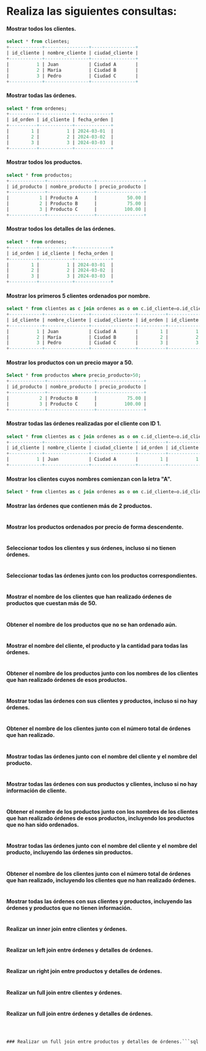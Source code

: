# Realiza las siguientes consultas:


#### Mostrar todos los clientes.

```sql
select * from clientes;
+------------+----------------+----------------+
| id_cliente | nombre_cliente | ciudad_cliente |
+------------+----------------+----------------+
|          1 | Juan           | Ciudad A       |
|          2 | María          | Ciudad B       |
|          3 | Pedro          | Ciudad C       |
+------------+----------------+----------------+

```

#### Mostrar todas las órdenes.

```sql
select * from ordenes;
+----------+------------+-------------+
| id_orden | id_cliente | fecha_orden |
+----------+------------+-------------+
|        1 |          1 | 2024-03-01  |
|        2 |          2 | 2024-03-02  |
|        3 |          3 | 2024-03-03  |
+----------+------------+-------------+

```

#### Mostrar todos los productos.

```sql
select * from productos;
+-------------+-----------------+-----------------+
| id_producto | nombre_producto | precio_producto |
+-------------+-----------------+-----------------+
|           1 | Producto A      |           50.00 |
|           2 | Producto B      |           75.00 |
|           3 | Producto C      |          100.00 |
+-------------+-----------------+-----------------+

```

#### Mostrar todos los detalles de las órdenes.

```sql
select * from ordenes;
+----------+------------+-------------+
| id_orden | id_cliente | fecha_orden |
+----------+------------+-------------+
|        1 |          1 | 2024-03-01  |
|        2 |          2 | 2024-03-02  |
|        3 |          3 | 2024-03-03  |
+----------+------------+-------------+
```

#### Mostrar los primeros 5 clientes ordenados por nombre.

```sql
select * from clientes as c join ordenes as o on c.id_cliente=o.id_cliente order by  c.nombre_cliente LIMIT 5;
+------------+----------------+----------------+----------+------------+-------------+
| id_cliente | nombre_cliente | ciudad_cliente | id_orden | id_cliente | fecha_orden |
+------------+----------------+----------------+----------+------------+-------------+
|          1 | Juan           | Ciudad A       |        1 |          1 | 2024-03-01  |
|          2 | María          | Ciudad B       |        2 |          2 | 2024-03-02  |
|          3 | Pedro          | Ciudad C       |        3 |          3 | 2024-03-03  |
+------------+----------------+----------------+----------+------------+-------------+

```

#### Mostrar los productos con un precio mayor a 50.

```sql
Select * from productos where precio_producto>50;
+-------------+-----------------+-----------------+
| id_producto | nombre_producto | precio_producto |
+-------------+-----------------+-----------------+
|           2 | Producto B      |           75.00 |
|           3 | Producto C      |          100.00 |
+-------------+-----------------+-----------------+

```

#### Mostrar todas las órdenes realizadas por el cliente con ID 1.

```sql
select * from clientes as c join ordenes as o on c.id_cliente=o.id_cliente where c.id_cliente=1;
+------------+----------------+----------------+----------+------------+-------------+
| id_cliente | nombre_cliente | ciudad_cliente | id_orden | id_cliente | fecha_orden |
+------------+----------------+----------------+----------+------------+-------------+
|          1 | Juan           | Ciudad A       |        1 |          1 | 2024-03-01  |
+------------+----------------+----------------+----------+------------+-------------+

```

#### Mostrar los clientes cuyos nombres comienzan con la letra "A".

```sql
Select * from clientes as c join ordenes as o on c.id_cliente=o.id_cliente where c.nombre_cliente regexp '^A';

```

#### Mostrar las órdenes que contienen más de 2 productos.

```sql

```

#### Mostrar los productos ordenados por precio de forma descendente.

```sql

```

#### Seleccionar todos los clientes y sus órdenes, incluso si no tienen órdenes.

```sql

```

#### Seleccionar todas las órdenes junto con los productos correspondientes.

```sql

```

#### Mostrar el nombre de los clientes que han realizado órdenes de productos que cuestan más de 50.

```sql

```

#### Obtener el nombre de los productos que no se han ordenado aún.

```sql

```

#### Mostrar el nombre del cliente, el producto y la cantidad para todas las órdenes.

```sql

```

#### Obtener el nombre de los productos junto con los nombres de los clientes que han realizado órdenes de esos productos.

```sql

```

#### Mostrar todas las órdenes con sus clientes y productos, incluso si no hay órdenes.

```sql

```

#### Obtener el nombre de los clientes junto con el número total de órdenes que han realizado.

```sql

```

#### Mostrar todas las órdenes junto con el nombre del cliente y el nombre del producto.

```sql

```

#### Mostrar todas las órdenes con sus productos y clientes, incluso si no hay información de cliente.

```sql

```

#### Obtener el nombre de los productos junto con los nombres de los clientes que han realizado órdenes de esos productos, incluyendo los productos que no han sido ordenados.

```sql

```

#### Mostrar todas las órdenes junto con el nombre del cliente y el nombre del producto, incluyendo las órdenes sin productos.

```sql

```

#### Obtener el nombre de los clientes junto con el número total de órdenes que han realizado, incluyendo los clientes que no han realizado órdenes.

```sql

```

#### Mostrar todas las órdenes con sus clientes y productos, incluyendo las órdenes y productos que no tienen información.

```sql

```

#### Realizar un inner join entre clientes y órdenes.

```sql

```

#### Realizar un left join entre órdenes y detalles de órdenes.

```sql

```

#### Realizar un right join entre productos y detalles de órdenes.

```sql

```

#### Realizar un full join entre clientes y órdenes.

```sql

```

#### Realizar un full join entre órdenes y detalles de órdenes.

```sql

```

#

```
### Realizar un full join entre productos y detalles de órdenes.```sql
